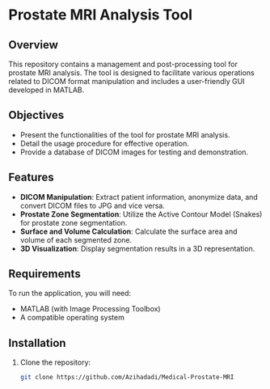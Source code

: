 # Prostate MRI Analysis Tool

## Overview
This repository contains a management and post-processing tool for prostate MRI analysis. The tool is designed to facilitate various operations related to DICOM format manipulation and includes a user-friendly GUI developed in MATLAB.

## Objectives
- Present the functionalities of the tool for prostate MRI analysis.
- Detail the usage procedure for effective operation.
- Provide a database of DICOM images for testing and demonstration.

## Features
- **DICOM Manipulation**: Extract patient information, anonymize data, and convert DICOM files to JPG and vice versa.
- **Prostate Zone Segmentation**: Utilize the Active Contour Model (Snakes) for prostate zone segmentation.
- **Surface and Volume Calculation**: Calculate the surface area and volume of each segmented zone.
- **3D Visualization**: Display segmentation results in a 3D representation.

## Requirements
To run the application, you will need:
- MATLAB (with Image Processing Toolbox)
- A compatible operating system

## Installation
1. Clone the repository:
   ```bash
   git clone https://github.com/Azihadadi/Medical-Prostate-MRI
